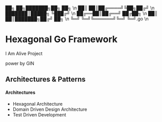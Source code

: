 ██╗  ██╗███████╗██╗  ██╗ \n
██║  ██║██╔════╝╚██╗██╔╝ \n
███████║█████╗   ╚███╔╝  \n
██╔══██║██╔══╝   ██╔██╗  \n
██║  ██║███████╗██╔╝ ██╗ \n
╚═╝  ╚═╝╚══════╝╚═╝  ╚═╝.go \n

# Hexagonal Go Framework

I Am Alive Project

power by GIN

## Architectures & Patterns

#### Architectures
- Hexagonal Architecture
- Domain Driven Design Architecture
- Test Driven Development
